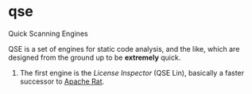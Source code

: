 # qse
Quick Scanning Engines

QSE is a set of engines for static code analysis, and the like, which are designed from the ground up to be **extremely** quick.

1. The first engine is the *License Inspector* (QSE Lin), basically a faster successor to [Apache Rat](https://creadur.apache.org/rat).
